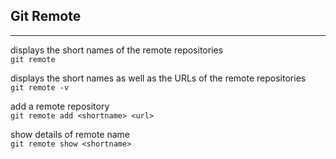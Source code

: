 ## Git Remote

---

displays the short names of the remote repositories  
`git remote`      

displays the short names as well as the URLs of the remote repositories    
`git remote -v`

add a remote repository  
`git remote add <shortname> <url>`

show details of remote name  
`git remote show <shortname>`  